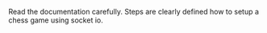 Read the documentation carefully.
Steps are clearly defined how to setup a chess game using socket io.
